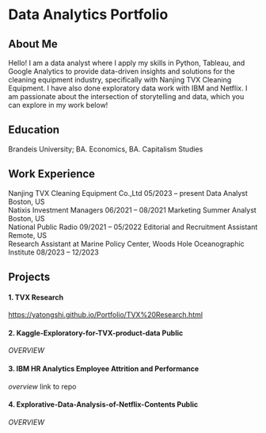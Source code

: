 # Data Analytics Portfolio

## About Me
Hello! I am a data analyst where I apply my skills in Python, Tableau, and Google Analytics to provide data-driven insights and solutions for the cleaning equipment industry, specifically with Nanjing TVX Cleaning Equipment. I have also done exploratory data work with IBM and Netflix. I am passionate about the intersection of storytelling and data, which you can explore in my work below!

## Education
Brandeis University; BA. Economics, BA. Capitalism Studies

## Work Experience
Nanjing TVX Cleaning Equipment Co.,Ltd 05/2023 – present Data Analyst Boston, US </br>
Natixis Investment Managers 06/2021 – 08/2021 Marketing Summer Analyst Boston, US </br>
National Public Radio 09/2021 – 05/2022 Editorial and Recruitment Assistant Remote, US </br>
Research Assistant at Marine Policy Center, Woods Hole Oceanographic Institute 08/2023 – 12/2023 </br>

## Projects

#### 1. TVX Research 
https://yatongshi.github.io/Portfolio/TVX%20Research.html

#### 2. Kaggle-Exploratory-for-TVX-product-data Public
*OVERVIEW*

#### 3. IBM HR Analytics Employee Attrition and Performance
*overview*
link to repo

#### 4. Explorative-Data-Analysis-of-Netflix-Contents Public
*OVERVIEW*

<br/>
